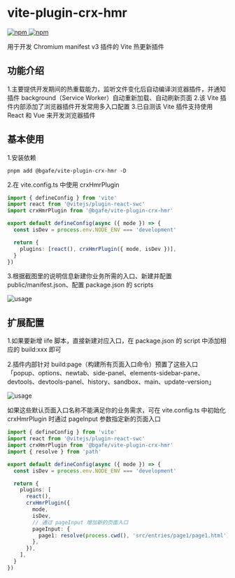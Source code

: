 # vite-plugin-crx-hmr

[![npm](https://img.shields.io/npm/v/@bgafe/vite-plugin-crx-hmr.svg) ![npm](https://img.shields.io/npm/dm/@bgafe/vite-plugin-crx-hmr.svg)](https://www.npmjs.com/package/@bgafe/vite-plugin-crx-hmr)

用于开发 Chromium manifest v3 插件的 Vite 热更新插件

## 功能介绍

1.主要提供开发期间的热重载能力，监听文件变化后自动编译浏览器插件，并通知插件 background（Service Worker）自动重新加载、自动刷新页面 2.该 Vite 插件内部添加了浏览器插件开发常用多入口配置 3.已自测该 Vite 插件支持使用 React 和 Vue 来开发浏览器插件

## 基本使用

1.安装依赖

```shell
pnpm add @bgafe/vite-plugin-crx-hmr -D
```

2.在 vite.config.ts 中使用 crxHmrPlugin

```ts
import { defineConfig } from 'vite'
import react from '@vitejs/plugin-react-swc'
import crxHmrPlugin from '@bgafe/vite-plugin-crx-hmr'

export default defineConfig(async ({ mode }) => {
  const isDev = process.env.NODE_ENV === 'development'

  return {
    plugins: [react(), crxHmrPlugin({ mode, isDev })],
  }
})
```

3.根据截图里的说明信息新建你业务所需的入口、新建并配置 public/manifest.json、配置 package.json 的 scripts

![usage](https://github.com/bingoogolapple/bga-vite-plugin-crx-hmr/assets/8949716/55344f19-4c68-4032-9d98-f163225eb82b)

## 扩展配置

1.如果要新增 iife 脚本，直接新建对应入口，在 package.json 的 script 中添加相应的 build:xxx 即可

2.插件内部针对 build:page（构建所有页面入口命令）预置了这些入口「popup、options、newtab、side-panel、elements-sidebar-pane、devtools、devtools-panel、history、sandbox、main、update-version」

![usage](https://github.com/bingoogolapple/bga-vite-plugin-crx-hmr/assets/8949716/b86d5bec-2d29-4296-8893-7f040cf730c1)

如果这些默认页面入口名称不能满足你的业务需求，可在 vite.config.ts 中初始化 crxHmrPlugin 时通过 pageInput 参数指定新的页面入口

```ts
import { defineConfig } from 'vite'
import react from '@vitejs/plugin-react-swc'
import crxHmrPlugin from '@bgafe/vite-plugin-crx-hmr'
import { resolve } from 'path'

export default defineConfig(async ({ mode }) => {
  const isDev = process.env.NODE_ENV === 'development'

  return {
    plugins: [
      react(),
      crxHmrPlugin({
        mode,
        isDev,
        // 通过 pageInput 增加新的页面入口
        pageInput: {
          page1: resolve(process.cwd(), 'src/entries/page1/page1.html'),
        },
      }),
    ],
  }
})
```
